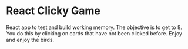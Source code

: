 # React Clicky Game

React app to test and build working memory. The objective is to get to 8. You do this by clicking on cards that have not been clicked before. Enjoy and enjoy the birds.
